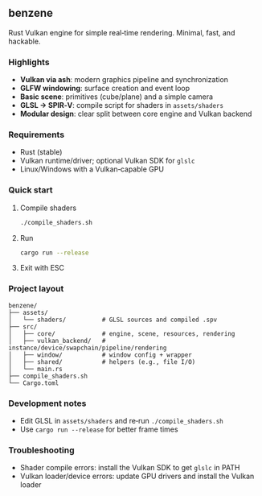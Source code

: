 ## benzene

Rust Vulkan engine for simple real‑time rendering. Minimal, fast, and hackable.

### Highlights
- **Vulkan via ash**: modern graphics pipeline and synchronization
- **GLFW windowing**: surface creation and event loop
- **Basic scene**: primitives (cube/plane) and a simple camera
- **GLSL → SPIR‑V**: compile script for shaders in `assets/shaders`
- **Modular design**: clear split between core engine and Vulkan backend

### Requirements
- Rust (stable)
- Vulkan runtime/driver; optional Vulkan SDK for `glslc`
- Linux/Windows with a Vulkan‑capable GPU

### Quick start
1. Compile shaders
   ```bash
   ./compile_shaders.sh
   ```
2. Run
   ```bash
   cargo run --release
   ```
3. Exit with ESC

### Project layout
```
benzene/
├── assets/
│   └── shaders/          # GLSL sources and compiled .spv
├── src/
│   ├── core/             # engine, scene, resources, rendering
│   ├── vulkan_backend/   # instance/device/swapchain/pipeline/rendering
│   ├── window/           # window config + wrapper
│   ├── shared/           # helpers (e.g., file I/O)
│   └── main.rs
├── compile_shaders.sh
└── Cargo.toml
```

### Development notes
- Edit GLSL in `assets/shaders` and re‑run `./compile_shaders.sh`
- Use `cargo run --release` for better frame times

### Troubleshooting
- Shader compile errors: install the Vulkan SDK to get `glslc` in PATH
- Vulkan loader/device errors: update GPU drivers and install the Vulkan loader